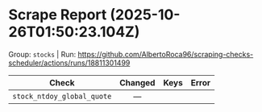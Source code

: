 # Scrape Report (2025-10-26T01:50:23.104Z)

Group: `stocks`  |  Run: https://github.com/AlbertoRoca96/scraping-checks-scheduler/actions/runs/18811301499

| Check | Changed | Keys | Error |
|---|:---:|:--|:--|
| `stock_ntdoy_global_quote` | — |  |  |
